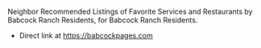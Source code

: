 Neighbor Recommended Listings of Favorite Services and Restaurants by Babcock Ranch Residents, for Babcock Ranch Residents.


- Direct link at https://babcockpages.com